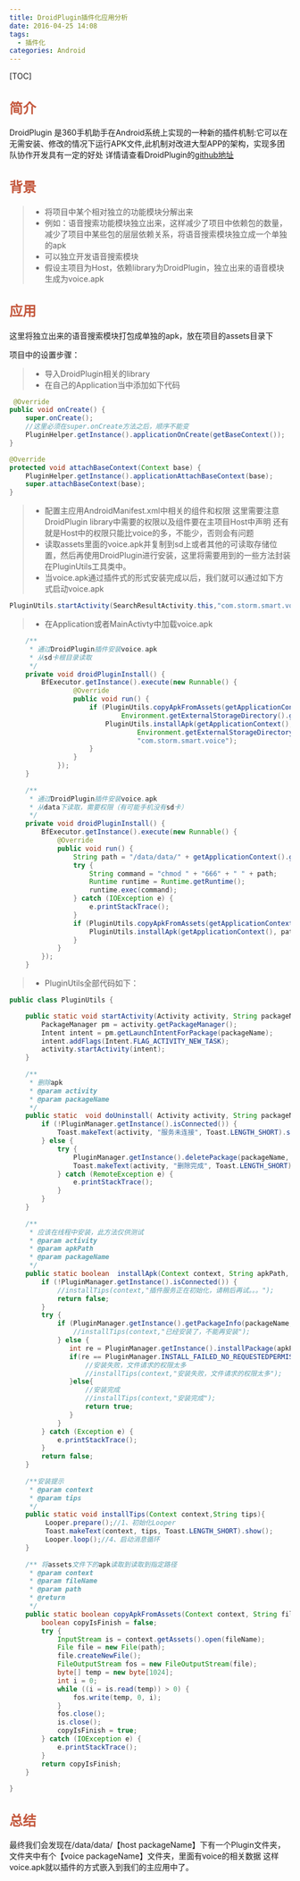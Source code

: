```yaml
---
title: DroidPlugin插件化应用分析
date: 2016-04-25 14:08
tags: 
  - 插件化 
categories: Android
---
```

[TOC]
## <font color=#C4573C size=5 face="黑体">简介</font>
DroidPlugin 是360手机助手在Android系统上实现的一种新的插件机制:它可以在无需安装、修改的情况下运行APK文件,此机制对改进大型APP的架构，实现多团队协作开发具有一定的好处
详情请查看DroidPlugin的[github地址](https://github.com/Qihoo360/DroidPlugin)
## <font color=#C4573C size=5 face="黑体">背景</font>
> * 将项目中某个相对独立的功能模块分解出来
> * 例如：语音搜索功能模块独立出来，这样减少了项目中依赖包的数量，减少了项目中某些包的层层依赖关系，将语音搜索模块独立成一个单独的apk
> * 可以独立开发语音搜索模块
> * 假设主项目为Host，依赖library为DroidPlugin，独立出来的语音模块生成为voice.apk

## <font color=#C4573C size=5 face="黑体">应用</font>
 这里将独立出来的语音搜索模块打包成单独的apk，放在项目的assets目录下

项目中的设置步骤：
 > * 导入DroidPlugin相关的library
> * 在自己的Application当中添加如下代码
```java
 @Override
public void onCreate() {
    super.onCreate();
    //这里必须在super.onCreate方法之后，顺序不能变
    PluginHelper.getInstance().applicationOnCreate(getBaseContext());
}

@Override
protected void attachBaseContext(Context base) {
    PluginHelper.getInstance().applicationAttachBaseContext(base);
    super.attachBaseContext(base);
}
```
> * 配置主应用AndroidManifest.xml中相关的组件和权限
这里需要注意DroidPlugin library中需要的权限以及组件要在主项目Host中声明
还有就是Host中的权限只能比voice的多，不能少，否则会有问题
> * 读取assets里面的voice.apk并复制到sd上或者其他的可读取存储位置，然后再使用DroidPlugin进行安装，这里将需要用到的一些方法封装在PluginUtils工具类中。
> * 当voice.apk通过插件式的形式安装完成以后，我们就可以通过如下方式启动voice.apk
```java
PluginUtils.startActivity(SearchResultActivity.this,"com.storm.smart.voice");
```
> * 在Application或者MainActivty中加载voice.apk
```java
	/**
     * 通过DroidPlugin插件安装voice.apk
     * 从sd卡根目录读取
     */
    private void droidPluginInstall() {
        BfExecutor.getInstance().execute(new Runnable() {
                @Override
                public void run() {
                    if (PluginUtils.copyApkFromAssets(getApplicationContext(), "voice.apk",
                            Environment.getExternalStorageDirectory().getAbsolutePath() + "/voice.apk")) {
                        PluginUtils.installApk(getApplicationContext(),
                                Environment.getExternalStorageDirectory().getAbsolutePath() + "/voice.apk",
                                "com.storm.smart.voice");
                    }
                }
            });
    }
    
	/**
	 * 通过DroidPlugin插件安装voice.apk
	 * 从data下读取，需要权限（有可能手机没有sd卡）
	 */
	private void droidPluginInstall() {
		BfExecutor.getInstance().execute(new Runnable() {
			@Override
			public void run() {
				String path = "/data/data/" + getApplicationContext().getPackageName() + "/files" + "/voice.apk";
				try {
					String command = "chmod " + "666" + " " + path;
					Runtime runtime = Runtime.getRuntime();
					runtime.exec(command);
				} catch (IOException e) {
					e.printStackTrace();
				}
				if (PluginUtils.copyApkFromAssets(getApplicationContext(), "voice.apk", path)) {
					PluginUtils.installApk(getApplicationContext(), path, "com.storm.smart.voice");
				}
			}
		});
	}
```
> * PluginUtils全部代码如下：
```java
public class PluginUtils {

    public static void startActivity(Activity activity, String packageName){
        PackageManager pm = activity.getPackageManager();
        Intent intent = pm.getLaunchIntentForPackage(packageName);
        intent.addFlags(Intent.FLAG_ACTIVITY_NEW_TASK);
        activity.startActivity(intent);
    }
    
    /**
     * 删除apk
     * @param activity
     * @param packageName
     */
    public static  void doUninstall( Activity activity, String packageName) {
        if (!PluginManager.getInstance().isConnected()) {
            Toast.makeText(activity, "服务未连接", Toast.LENGTH_SHORT).show();
        } else {
            try {
                PluginManager.getInstance().deletePackage(packageName, 0);
                Toast.makeText(activity, "删除完成", Toast.LENGTH_SHORT).show();
            } catch (RemoteException e) {
                e.printStackTrace();
            }
        }
    }
    
    /**
     * 应该在线程中安装，此方法仅供测试
     * @param activity
     * @param apkPath
     * @param packageName
     */
    public static boolean  installApk(Context context, String apkPath, String packageName) {
        if (!PluginManager.getInstance().isConnected()) {
            //installTips(context,"插件服务正在初始化，请稍后再试。。。");
            return false;
        }
        try {
            if (PluginManager.getInstance().getPackageInfo(packageName, 0) != null) {
                //installTips(context,"已经安装了，不能再安装");
            } else {
               int re = PluginManager.getInstance().installPackage(apkPath, 0);
               if(re == PluginManager.INSTALL_FAILED_NO_REQUESTEDPERMISSION){
                   //安装失败，文件请求的权限太多
                   //installTips(context,"安装失败，文件请求的权限太多");
               }else{
                   //安装完成
                   //installTips(context,"安装完成");
                   return true;
               }
            }
        } catch (Exception e) {
            e.printStackTrace();
        }
        return false;
    }    
    
    /**安装提示
     * @param context
     * @param tips
     */
    public static void installTips(Context context,String tips){
    	 Looper.prepare();//1、初始化Looper 
         Toast.makeText(context, tips, Toast.LENGTH_SHORT).show();
         Looper.loop();//4、启动消息循环
    }
    
    /** 将assets文件下的apk读取到读取到指定路径
     * @param context
     * @param fileName
     * @param path
     * @return
     */
    public static boolean copyApkFromAssets(Context context, String fileName, String path) {  
        boolean copyIsFinish = false;  
        try {  
            InputStream is = context.getAssets().open(fileName);  
            File file = new File(path);  
            file.createNewFile();  
            FileOutputStream fos = new FileOutputStream(file);  
            byte[] temp = new byte[1024];  
            int i = 0;  
            while ((i = is.read(temp)) > 0) {  
                fos.write(temp, 0, i);  
            }  
            fos.close();  
            is.close();  
            copyIsFinish = true;  
        } catch (IOException e) {  
            e.printStackTrace();  
        }  
        return copyIsFinish;  
    }  
    
}

```
## <font color=#C4573C size=5 face="黑体">总结</font>
最终我们会发现在/data/data/【host packageName】下有一个Plugin文件夹，文件夹中有个【voice packageName】文件夹，里面有voice的相关数据
这样voice.apk就以插件的方式嵌入到我们的主应用中了。





